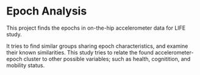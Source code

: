 # Epoch Analysis

This project finds the epochs in on-the-hip accelerometer data for LIFE study.

It tries to find similar groups sharing epoch characteristics, and examine their known similarities. This study tries to relate the found accelerometer-epoch cluster to other possible variables; such as health, cognitition, and mobility status.
